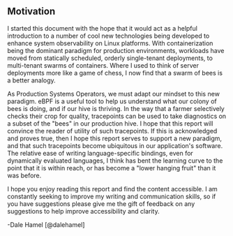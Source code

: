 ## Motivation

I started this document with the hope that it would act as a helpful introduction to a number of cool new technologies being developed to enhance system observability on Linux platforms.
With containerization being the dominant paradigm for production environments, workloads have moved from statically scheduled, orderly single-tenant deployments, to multi-tenant swarms of containers. Where I used to think of server deployments more like a game of chess, I now find that a swarm of bees is a better analogy.

As Production Systems Operators, we must adapt our mindset to this new paradigm. eBPF is a useful tool to help us understand what our colony of bees is doing, and if our hive is thriving. In the way that a farmer selectively checks their crop for quality, tracepoints can be used to take diagnostics on a subset of the "bees" in our production hive. I hope that this report will convince the reader of utility of such tracepoints. If this is acknowledged and proves true, then I hope this report serves to support a new paradigm, and that such tracepoints become ubiquitous in our application's software. The relative ease of writing language-specific bindings, even for dynamically evaluated languages, I think has bent the learning curve to the point that it is within reach, or has become a "lower hanging fruit" than it was before.

I hope you enjoy reading this report and find the content accessible. I am constantly seeking to improve my writing and communication skills, so if you have suggestions please give me the gift of feedback on any suggestions to help improve accessibility and clarity.

-Dale Hamel [@dalehamel]
